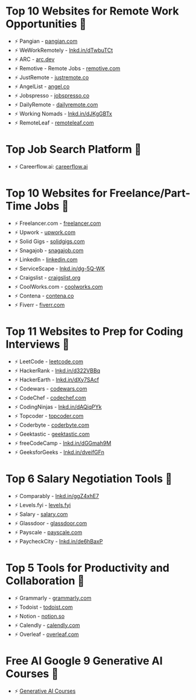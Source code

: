 # Top 10 Websites for Remote Work Opportunities 🚀
- ⚡️ Pangian - [pangian.com](https://pangian.com)
- ⚡️ WeWorkRemotely - [lnkd.in/dTwbuTCt](https://lnkd.in/dTwbuTCt)
- ⚡️ ARC - [arc.dev](https://arc.dev)
- ⚡️ Remotive - Remote Jobs - [remotive.com](https://remotive.com)
- ⚡️ JustRemote - [justremote.co](https://justremote.co/)
- ⚡️ AngelList - [angel.co](https://angel.co/)
- ⚡️ Jobspresso - [jobspresso.co](https://jobspresso.co/)
- ⚡️ DailyRemote - [dailyremote.com](https://dailyremote.com/)
- ⚡️ Working Nomads - [lnkd.in/dJKgGBTx](https://lnkd.in/dJKgGBTx)
- ⚡️ RemoteLeaf - [remoteleaf.com](https://remoteleaf.com/)

# Top Job Search Platform 🚀
- ⚡️ Careerflow.ai: [careerflow.ai](https://www.careerflow.ai/)

# Top 10 Websites for Freelance/Part-Time Jobs 🚀
- ⚡️ Freelancer.com - [freelancer.com](https://www.freelancer.com/)
- ⚡️ Upwork - [upwork.com](https://www.upwork.com/)
- ⚡️ Solid Gigs - [solidgigs.com](https://solidgigs.com)
- ⚡️ Snagajob - [snagajob.com](https://www.snagajob.com/)
- ⚡️ LinkedIn - [linkedin.com](http://www.linkedin.com/)
- ⚡️ ServiceScape - [lnkd.in/dg-5Q-WK](https://lnkd.in/dg-5Q-WK)
- ⚡️ Craigslist - [craigslist.org](http://www.craigslist.org/)
- ⚡️ CoolWorks.com - [coolworks.com](https://www.coolworks.com/)
- ⚡️ Contena - [contena.co](https://www.contena.co)
- ⚡️ Fiverr - [fiverr.com](https://www.fiverr.com/)

# Top 11 Websites to Prep for Coding Interviews 🚀
- ⚡️ LeetCode - [leetcode.com](https://leetcode.com/)
- ⚡️ HackerRank - [lnkd.in/d322VBBq](https://lnkd.in/d322VBBq)
- ⚡️ HackerEarth - [lnkd.in/dXy7SAcf](https://lnkd.in/dXy7SAcf)
- ⚡️ Codewars - [codewars.com](https://www.codewars.com)
- ⚡️ CodeChef - [codechef.com](https://www.codechef.com/)
- ⚡️ CodingNinjas - [lnkd.in/dAQiqPYk](https://lnkd.in/dAQiqPYk)
- ⚡️ Topcoder - [topcoder.com](https://www.topcoder.com/)
- ⚡️ Coderbyte - [coderbyte.com](https://coderbyte.com/)
- ⚡️ Geektastic - [geektastic.com](https://geektastic.com)
- ⚡️ freeCodeCamp - [lnkd.in/dGGmah9M](https://lnkd.in/dGGmah9M)
- ⚡️ GeeksforGeeks - [lnkd.in/dveifGFn](https://lnkd.in/dveifGFn)

# Top 6 Salary Negotiation Tools 🚀
- ⚡️ Comparably - [lnkd.in/ggZ4xhE7](https://lnkd.in/ggZ4xhE7)
- ⚡️ Levels.fyi - [levels.fyi](http://www.levels.fyi/)
- ⚡️ Salary - [salary.com](https://www.salary.com/)
- ⚡️ Glassdoor - [glassdoor.com](http://www.glassdoor.com/)
- ⚡️ Payscale - [payscale.com](http://www.payscale.com/)
- ⚡️ PaycheckCity - [lnkd.in/de6hBaxP](https://lnkd.in/de6hBaxP)

# Top 5 Tools for Productivity and Collaboration 🚀
- ⚡️ Grammarly - [grammarly.com](http://www.grammarly.com/)
- ⚡️ Todoist - [todoist.com](http://www.todoist.com/)
- ⚡️ Notion - [notion.so](http://www.notion.so/)
- ⚡️ Calendly - [calendly.com](http://www.calendly.com/)
- ⚡️ Overleaf - [overleaf.com](http://www.overleaf.com/)

# Free AI Google 9 Generative AI Courses 🚀
- ⚡️ [Generative AI Courses](https://lnkd.in/gwUdaU-7)
